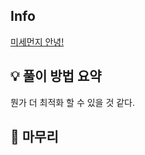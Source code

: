 ## Info
[미세먼지 안녕!](https://www.acmicpc.net/problem/17144)

## 💡 풀이 방법 요약
뭔가 더 최적화 할 수 있을 것 같다.  

## 🙂 마무리
